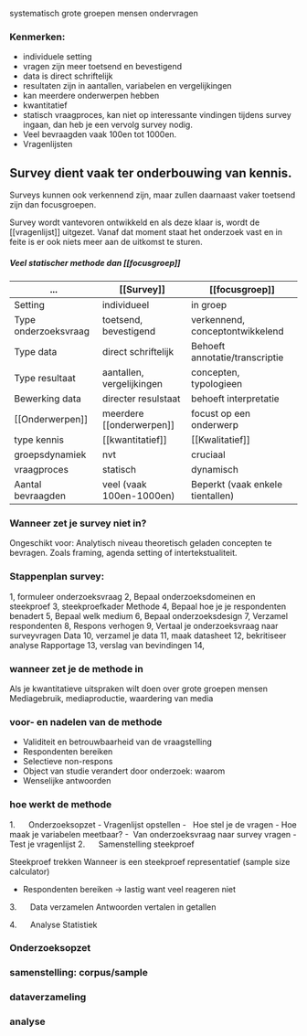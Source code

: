 systematisch grote groepen mensen ondervragen

### Kenmerken:
- individuele setting
- vragen zijn meer toetsend en bevestigend
- data is direct schriftelijk
- resultaten zijn in aantallen, variabelen en vergelijkingen
- kan meerdere onderwerpen hebben
- kwantitatief
- statisch vraagproces, kan niet op interessante vindingen tijdens survey ingaan, dan heb je een vervolg survey nodig.
- Veel bevraagden vaak 100en tot 1000en.
- Vragenlijsten


## Survey dient vaak ter onderbouwing van kennis.
Surveys kunnen ook verkennend zijn, maar zullen daarnaast vaker toetsend zijn dan focusgroepen. 

Survey wordt vantevoren ontwikkeld en als deze klaar is, wordt de [[vragenlijst]] uitgezet. Vanaf dat moment staat het onderzoek vast en in feite is er ook niets meer aan de uitkomst te sturen.

##### Veel statischer methode dan [[focusgroep]]


| ...                  | [[Survey]]                    | [[focusgroep]]                      |
| -------------------- | ------------------------- | ------------------------------- |
| Setting              | individueel               | in groep                        |
| Type onderzoeksvraag | toetsend, bevestigend     | verkennend, conceptontwikkelend |
| Type data            | direct schriftelijk       | Behoeft annotatie/transcriptie  |
| Type resultaat       | aantallen, vergelijkingen | concepten, typologieen          |
| Bewerking data       | directer resulstaat       | behoeft interpretatie           |
| [[Onderwerpen]]          | meerdere [[onderwerpen]]      | focust op een onderwerp         |
| type kennis          | [[kwantitatief]]              | [[Kwalitatief]]                     |
| groepsdynamiek       | nvt                       | cruciaal                        |
| vraagproces          | statisch                  | dynamisch                       |
| Aantal bevraagden    | veel (vaak 100en-1000en)  | Beperkt (vaak enkele tientallen)                                |


### Wanneer zet je survey niet in?
Ongeschikt voor: Analytisch niveau theoretisch geladen concepten te bevragen. Zoals framing, agenda setting of intertekstualiteit.

### Stappenplan survey:
1, formuleer onderzoeksvraag
2, Bepaal onderzoeksdomeinen en steekproef
3, steekproefkader
Methode
4, Bepaal hoe je je respondenten benadert
5, Bepaal welk medium
6, Bepaal onderzoeksdesign
7, Verzamel respondenten
8, Respons verhogen
9, Vertaal je onderzoeksvraag naar surveyvragen
Data
10, verzamel je data
11, maak datasheet
12, bekritiseer analyse
Rapportage
13, verslag van bevindingen
14, 


### wanneer zet je de methode in
Als je kwantitatieve uitspraken wilt doen over grote groepen mensen
Mediagebruik, mediaproductie, waardering van media

### voor- en nadelen van de methode
- Validiteit en betrouwbaarheid van de vraagstelling
- Respondenten bereiken
- Selectieve non-respons
-  Object van studie verandert door onderzoek: waarom
- Wenselijke antwoorden

### hoe werkt de methode

1.      Onderzoeksopzet
	- Vragenlijst opstellen
		-   Hoe stel je de vragen
		-  Hoe maak je variabelen meetbaar?
		-  Van onderzoeksvraag naar survey vragen
		- Test je vragenlijst
2.      Samenstelling steekproef 

Steekproef trekken
Wanneer is een steekproef representatief (sample size calculator)
- Respondenten bereiken -> lastig want veel reageren niet

3.      Data verzamelen
 Antwoorden vertalen in getallen

4.      Analyse
Statistiek

### Onderzoeksopzet


### samenstelling: corpus/sample


### dataverzameling


### analyse


